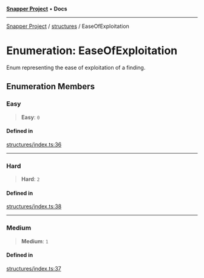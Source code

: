 [**Snapper Project**](../../README.md) • **Docs**

***

[Snapper Project](../../README.md) / [structures](../README.md) / EaseOfExploitation

# Enumeration: EaseOfExploitation

Enum representing the ease of exploitation of a finding.

## Enumeration Members

### Easy

> **Easy**: `0`

#### Defined in

[structures/index.ts:36](https://github.com/asifqatar/Snapper/blob/473061d3a37aa22179e002fb9493d3485123490b/structures/index.ts#L36)

***

### Hard

> **Hard**: `2`

#### Defined in

[structures/index.ts:38](https://github.com/asifqatar/Snapper/blob/473061d3a37aa22179e002fb9493d3485123490b/structures/index.ts#L38)

***

### Medium

> **Medium**: `1`

#### Defined in

[structures/index.ts:37](https://github.com/asifqatar/Snapper/blob/473061d3a37aa22179e002fb9493d3485123490b/structures/index.ts#L37)
